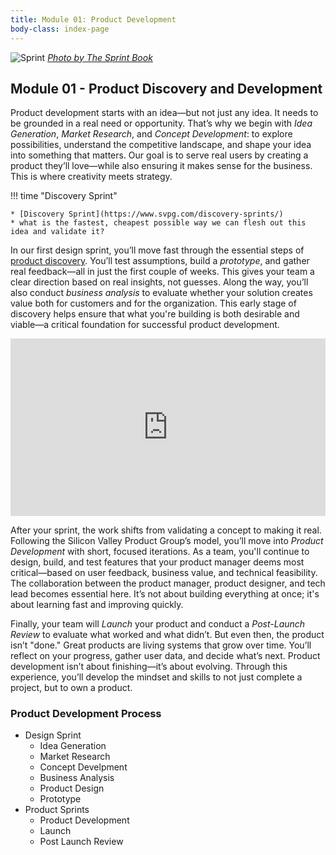 ```yaml
---
title: Module 01: Product Development
body-class: index-page
---
```


![Sprint]({{URLROOT}}/shared/img/technology-product-development-sprint3.jpg)
*[Photo by The Sprint Book](https://www.thesprintbook.com/the-design-sprint)*

## Module 01 - Product Discovery and Development

Product development starts with an idea—but not just any idea. It needs to be grounded in a real need or opportunity. That’s why we begin with *Idea Generation*, *Market Research*, and *Concept Development*: to explore possibilities, understand the competitive landscape, and shape your idea into something that matters. Our goal is to serve real users by creating a product they’ll love—while also ensuring it makes sense for the business. This is where creativity meets strategy.

!!! time "Discovery Sprint"

    * [Discovery Sprint](https://www.svpg.com/discovery-sprints/)
    * what is the fastest, cheapest possible way we can flesh out this idea and validate it?

In our first design sprint, you’ll move fast through the essential steps of [product discovery](https://www.svpg.com/planning-product-discovery/). You’ll test assumptions, build a *prototype*, and gather real feedback—all in just the first couple of weeks. This gives your team a clear direction based on real insights, not guesses. Along the way, you’ll also conduct *business analysis* to evaluate whether your solution creates value both for customers and for the organization. This early stage of discovery helps ensure that what you're building is both desirable and viable—a critical foundation for successful product development.

<div style="padding-bottom: 56.25%; position: relative;"><iframe style="position: absolute; top: 0px; left: 0px; width: 100%; height: 100%;" width="100%" height="100%" src="https://www.youtube.com/embed/1onGGnpll70?rel=0" frameborder="0" allow="accelerometer; autoplay; encrypted-media; gyroscope; picture-in-picture; fullscreen" ><small>Powered by <a href="https://embed.tube/embed-code-generator/youtube/">youtube embed video</a> generator</small></iframe></div>

After your sprint, the work shifts from validating a concept to making it real. Following the Silicon Valley Product Group’s model, you’ll move into *Product Development* with short, focused iterations. As a team, you'll continue to design, build, and test features that your product manager deems most critical—based on user feedback, business value, and technical feasibility. The collaboration between the product manager, product designer, and tech lead becomes essential here. It’s not about building everything at once; it's about learning fast and improving quickly.

Finally, your team will *Launch* your product and conduct a *Post-Launch Review* to evaluate what worked and what didn’t. But even then, the product isn’t "done." Great products are living systems that grow over time. You’ll reflect on your progress, gather user data, and decide what’s next. Product development isn’t about finishing—it’s about evolving. Through this experience, you’ll develop the mindset and skills to not just complete a project, but to own a product.

### Product Development Process

* Design Sprint
    * Idea Generation
    * Market Research
    * Concept Develpment
    * Business Analysis
    * Product Design
    * Prototype
* Product Sprints
    * Product Development
    * Launch
    * Post Launch Review